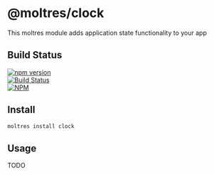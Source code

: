 # @moltres/clock

This moltres module adds application state functionality to your app


## Build Status

[![npm version](https://badge.fury.io/js/%40moltres%2Fclock.svg)](https://badge.fury.io/js/%40moltres%2Fclock)<br />
[![Build Status](https://travis-ci.org/brianneisler/moltres.svg)](https://travis-ci.org/brianneisler/moltres)<br />
[![NPM](https://nodei.co/npm/@moltres/clock.png?downloads=true&downloadRank=true&stars=true)](https://nodei.co/npm/@moltres/clock/)


## Install

```bash
moltres install clock
```


## Usage

TODO
